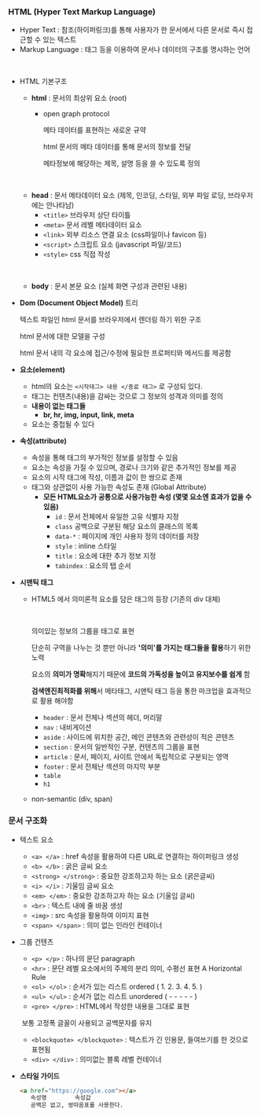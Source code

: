 ### HTML (Hyper Text Markup Language)



- Hyper Text : 참조(하이퍼링크)를 통해 사용자가 한 문서에서 다른 문서로 즉시 접근할 수 있는 텍스트
- Markup Language : 태그 등을 이용하여 문서나 데이터의 구조를 명시하는 언어

​    

  

- HTML 기본구조

  - **html** : 문서의 최상위 요소 (root)

    - open graph protocol

      메타 데이터를 표현하는 새로운 규약

      html 문서의 메타 데이터를 통해 문서의 정보를 전달

      메타정보에 해당하는 제목, 설명 등을 쓸 수 있도록 정의

  ​    

  - **head** : 문서 메타데이터 요소 (제목, 인코딩, 스타일, 외부 파일 로딩, 브라우저에는 안나타남)
    - `<title>` 브라우저 상단 타이틀
    - `<meta>` 문서 레벨 메타데이터 요소
    - `<link>` 외부 리소스 연결 요소 (css파일이나 favicon 등)
    - `<script>` 스크립트 요소 (javascript 파일/코드)
    - `<style>` css 직접 작성

  ​    

  - **body** : 문서 본문 요소 (실제 화면 구성과 관련된 내용)

 

  

- **Dom (Document Object Model)** 트리

  텍스트 파일인 html 문서를 브라우저에서 렌더링 하기 위한 구조

  html 문서에 대한 모델을 구성

  html 문서 내의 각 요소에 접근/수정에 필요한 프로퍼티와 메서드를 제공함

 

 

- **요소(element)**
  - html의 요소는 `<시작태그> 내용 </종료 태그>` 로 구성되 있다.
  - 태그는 컨텐츠(내용)을 감싸는 것으로 그 정보의 성격과 의미를 정의
  - **내용이 없는 태그들**
    - **br, hr, img, input, link, meta**
  - 요소는 중첩될 수 있다

  

  

- **속성(attribute)**
  - 속성을 통해 태그의 부가적인 정보를 설정할 수 있음
  - 요소는 속성을 가질 수 있으며, 경로나 크기와 같은 추가적인 정보를 제공
  - 요소의 시작 태그에 작성, 이름과 값이 한 쌍으로 존재
  - 태그와 상관없이 사용 가능한 속성도 존재 (Global Attribute)
    - **모든 HTML요소가 공통으로 사용가능한 속성 (몇몇 요소엔 효과가 없을 수 있음)**
      - `id` : 문서 전체에서 유일한 고유 식별자 지정
      - `class` 공백으로 구분된 해당 요소의 클래스의 목록
      - `data-*` : 페이지에 개인 사용자 정의 데이터를 저장
      - `style` : inline 스타일
      - `title` : 요소에 대한 추가 정보 지정
      - `tabindex` : 요소의 탭 순서

   

   

- **시맨틱 태그**

  - HTML5 에서 의미론적 요소를 담은 태그의 등장 (기존의 div 대체)

    ​    

    의미있는 정보의 그룹을 태그로 표현

    단순히 구역을 나누는 것 뿐만 아니라 **'의미'를 가지는 태그들을 활용**하기 위한 노력

    요소의 **의미가 명확**해지기 때문에 **코드의 가독성을 높이고 유지보수를 쉽게** 함

    **검색엔진최적화를 위해**서 메타태그, 시맨틱 태그 등을 통한 마크업을 효과적으로 활용 해야함

      

    - `header` : 문서 전체나 섹션의 헤더, 머리말
    - `nav` : 내비게이션
    - `aside` : 사이드에 위치한 공간, 메인 콘텐츠와 관련성이 적은 콘텐츠
    - `section` : 문서의 일반적인 구분, 컨텐츠의 그룹을 표현
    - `article` : 문서, 페이지, 사이트 안에서 독립적으로 구분되는 영역
    - `footer` : 문서 전체난 섹션의 마지막 부분
    - `table`
    - `h1`

     

  - non-semantic (div, span)

  

  

  

### 문서 구조화

   

- 텍스트 요소
  - `<a> </a>` : href 속성을 활용하여 다른 URL로 연결하는 하이퍼링크 생성
  - `<b> </b>` : 굵은 글씨 요소
  - `<strong> </strong>` : 중요한 강조하고자 하는 요소 (굵은글씨)
  - `<i> </i>` : 기울임 글씨 요소
  - `<em> </em>` : 중요한 강조하고자 하는 요소 (기울임 글씨)
  - `<br>` : 텍스트 내에 줄 바꿈 생성
  - `<img>` : src 속성을 활용하여 이미지 표현
  - `<span> </span>` : 의미 없는 인라인 컨테이너



- 그룹 건텐츠

  - `<p> </p>` : 하나의 문단 paragraph
  - `<hr>` : 문단 레벨 요소에서의 주제의 분리 의미, 수평선 표현 A Horizontal Rule
  - `<ol> </ol>` : 순서가 있는 리스트 ordered ( 1. 2. 3. 4. 5. )
  - `<ul> </ul>` : 순서가 없는 리스트 unordered ( - - - - - )
  - `<pre> </pre>` : HTML에서 작성한 내용을 그대로 표현

  ​                                     보통 고정폭 글꼴이 사용되고 공백문자를 유지

  - `<blockquote> </blockquote>` : 텍스트가 긴 인용문, 들여쓰기를 한 것으로 표현됨
  - `<div> </div>` : 의미없는 블록 레벨 컨테이너

  

  

- **스타일 가이드**

  ```html
  <a href="https://google.com"></a>
     속성명        속성값
     공백은 없고, 쌍따옴표를 사용한다.
  ```

  